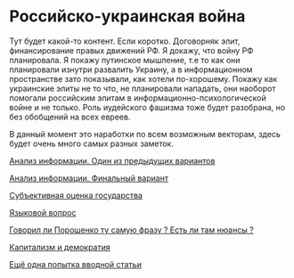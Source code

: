 # Российско-украинская война

Тут будет какой-то контент.
Если коротко. Договорняк элит,
финансирование правых движений РФ.
Я докажу, что войну РФ планировала.
Я покажу путинское мышление, т.е то
как они планировали изнутри развалить Украину,
а в информационном пространстве зато показывали,
как хотели по-хорошему. Покажу как украинские
элиты не то что, не планировали нападать, они наоборот
помогали российским элитам в информационно-психологической войне
и не только. Роль иудейского фашизма тоже будет разобрана, но без
обобщений на всех евреев.

В данный момент это наработки по всем возможным векторам,
здесь будет очень много самых разных заметок.

[Анализ информации. Один из предыдущих вариантов](./01-worldview.md)

[Анализ информации. Финальный вариант](./01-final.md)

[Субъективная оценка государства](./02-states.md)

[Языковой вопрос](./language.md)

[Говорил ли Порошенко ту самую фразу ? Есть ли там нюансы ?](./poroshenko_ih-deti-budut-v-podvalah.md)

[Капитализм и демократия](./democracy.md)

[Ещё одна попытка вводной статьи](./intro.md)
